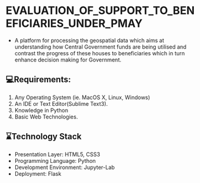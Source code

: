 # EVALUATION_OF_SUPPORT_TO_BENEFICIARIES_UNDER_PMAY

- A platform for processing the geospatial data which aims at understanding how Central Government funds are being utilised and contrast the progress of these houses to beneficiaries which in turn enhance decision making for Government.

## 💻Requirements:
1. Any Operating System (ie. MacOS X, Linux, Windows)
2. An IDE or Text Editor(Sublime Text3).
3. Knowledge in Python
4. Basic Web Technologies.

## ⌛Technology Stack
- Presentation Layer: HTML5, CSS3
- Programming Language: Python
- Development Environment: Jupyter-Lab
- Deployment: Flask 

